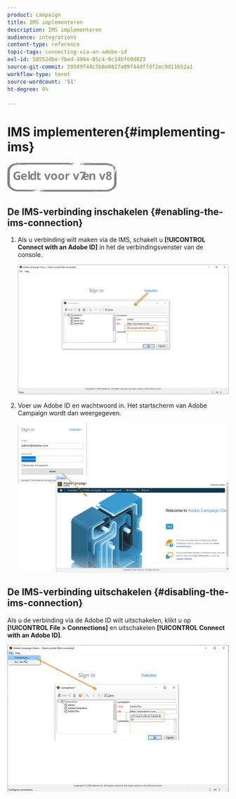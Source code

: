 ```yaml
---
product: campaign
title: IMS implementeren
description: IMS implementeren
audience: integrations
content-type: reference
topic-tags: connecting-via-an-adobe-id
exl-id: 58552d6e-fbed-4944-85c4-9c14bf60d823
source-git-commit: 20509f44c5b8e0827a09f44dffdf2ec9d11652a1
workflow-type: tm+mt
source-wordcount: '51'
ht-degree: 0%

---
```


# IMS implementeren{#implementing-ims}

![](../../assets/common.svg)

## De IMS-verbinding inschakelen {#enabling-the-ims-connection}

1. Als u verbinding wilt maken via de IMS, schakelt u **[!UICONTROL Connect with an Adobe ID]** in het de verbindingsvenster van de console.

   ![](assets/ims_1.png)

1. Voer uw Adobe ID en wachtwoord in. Het startscherm van Adobe Campaign wordt dan weergegeven.

   ![](assets/ims_2.png)

## De IMS-verbinding uitschakelen {#disabling-the-ims-connection}

Als u de verbinding via de Adobe ID wilt uitschakelen, klikt u op **[!UICONTROL File > Connections]** en uitschakelen **[!UICONTROL Connect with an Adobe ID]**.

![](assets/ims_4.png)
